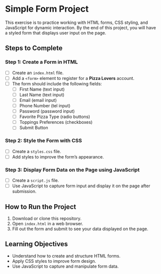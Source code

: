 # Simple Form Project  

This exercise is to practice working with HTML forms, CSS styling, and JavaScript for dynamic interaction. By the end of this project, you will have a styled form that displays user input on the page.  

## Steps to Complete  

### Step 1: Create a Form in HTML  
- [ ] Create an `index.html` file.  
- [ ] Add a `<form>` element to register for a **Pizza Lovers** account.  
- [ ] The form should include the following fields:  
  - [ ] First Name (text input)  
  - [ ] Last Name (text input)  
  - [ ] Email (email input)  
  - [ ] Phone Number (tel input)  
  - [ ] Password (password input)  
  - [ ] Favorite Pizza Type (radio buttons)  
  - [ ] Toppings Preferences (checkboxes)  
  - [ ] Submit Button  

### Step 2: Style the Form with CSS  
- [ ] Create a `styles.css` file.  
- [ ] Add styles to improve the form’s appearance.  

### Step 3: Display Form Data on the Page using JavaScript  
- [ ] Create a `script.js` file.  
- [ ] Use JavaScript to capture form input and display it on the page after submission.  

## How to Run the Project  
1. Download or clone this repository.  
2. Open `index.html` in a web browser.  
3. Fill out the form and submit to see your data displayed on the page.  

## Learning Objectives  
-  Understand how to create and structure HTML forms.  
-  Apply CSS styles to improve form design.  
-  Use JavaScript to capture and manipulate form data.  
